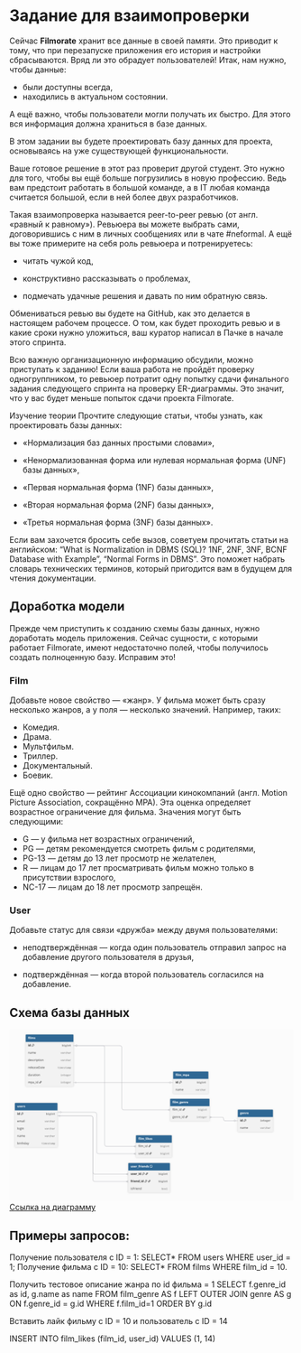 # **Задание для взаимопроверки**
Сейчас **Filmorate** хранит все данные в своей памяти. Это приводит к тому, что при перезапуске приложения его история и настройки сбрасываются. Вряд ли это обрадует пользователей!
Итак, нам нужно, чтобы данные:

- были доступны всегда,
- находились в актуальном состоянии.

А ещё важно, чтобы пользователи могли получать их быстро. Для этого вся информация должна храниться в базе данных.

В этом задании вы будете проектировать базу данных для проекта, основываясь на уже существующей функциональности.

Ваше готовое решение в этот раз проверит другой студент. Это нужно для того, чтобы вы ещё больше погрузились в новую профессию. Ведь вам предстоит работать в большой команде, а в IT любая команда считается большой, если в ней более двух разработчиков.

Такая взаимопроверка называется peer-to-peer ревью (от англ. «равный к равному»). Ревьюера вы можете выбрать сами, договорившись с ним в личных сообщениях или в чате #neformal. А ещё вы тоже примерите на себя роль ревьюера и потренируетесь:

- читать чужой код,

- конструктивно рассказывать о проблемах,

- подмечать удачные решения и давать по ним обратную связь.

Обмениваться ревью вы будете на GitHub, как это делается в настоящем рабочем процессе. О том, как будет проходить ревью и в какие сроки нужно уложиться, ваш куратор написал в Пачке в начале этого спринта.

Всю важную организационную информацию обсудили, можно приступать к заданию!
Если ваша работа не пройдёт проверку одногруппником, то ревьюер потратит одну попытку сдачи финального задания следующего спринта на проверку ER-диаграммы. Это значит, что у вас будет меньше попыток сдачи проекта Filmorate.


Изучение теории
Прочтите следующие статьи, чтобы узнать, как проектировать базы данных:

- «Нормализация баз данных простыми словами»,

- «Ненормализованная форма или нулевая нормальная форма (UNF) базы данных»,

- «Первая нормальная форма (1NF) базы данных»,

- «Вторая нормальная форма (2NF) базы данных»,

- «Третья нормальная форма (3NF) базы данных».

Если вам захочется бросить себе вызов, советуем прочитать статьи на английском:
“What is Normalization in DBMS (SQL)? 1NF, 2NF, 3NF, BCNF Database with Example”,
“Normal Forms in DBMS”.
Это поможет набрать словарь технических терминов, который пригодится вам в будущем для чтения документации.

## Доработка модели
Прежде чем приступить к созданию схемы базы данных, нужно доработать модель приложения. Сейчас сущности, с которыми работает Filmorate, имеют недостаточно полей, чтобы получилось создать полноценную базу. Исправим это!
### Film
Добавьте новое свойство — «жанр». У фильма может быть сразу несколько жанров, а у поля — несколько значений. Например, таких:

- Комедия.
- Драма.
- Мультфильм.
- Триллер.
- Документальный.
- Боевик.

Ещё одно свойство — рейтинг Ассоциации кинокомпаний (англ. Motion Picture Association, сокращённо МРА). Эта оценка определяет возрастное ограничение для фильма. Значения могут быть следующими:

- G — у фильма нет возрастных ограничений,
- PG — детям рекомендуется смотреть фильм с родителями,
- PG-13 — детям до 13 лет просмотр не желателен,
- R — лицам до 17 лет просматривать фильм можно только в присутствии взрослого,
- NC-17 — лицам до 18 лет просмотр запрещён.

### User
Добавьте статус для связи «дружба» между двумя пользователями:

- неподтверждённая — когда один пользователь отправил запрос на добавление другого пользователя в друзья,


- подтверждённая — когда второй пользователь согласился на добавление.

## Cхема базы данных
![image](https://github.com/romanhamidulin/java-filmorate/blob/main/src/main/resources/db_diagramm.png)
[Ссылка на диаграмму](https://dbdiagram.io/d/68961f3ddd90d178651f9038)

## Примеры запросов:

Получение пользователя с ID = 1:
SELECT*
FROM users
WHERE user_id = 1;
Получение фильма с ID = 10:
SELECT*
FROM films
WHERE film_id = 10.


Получить тестовое описание жанра по id фильма = 1
SELECT f.genre_id as id, g.name as name FROM film_genre AS f
LEFT OUTER JOIN genre AS g ON f.genre_id = g.id WHERE f.film_id=1 ORDER BY g.id

Вставить лайк фильму с ID = 10 и пользователь с ID = 14

INSERT INTO film_likes (film_id, user_id) VALUES (1, 14)
